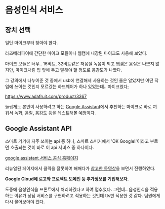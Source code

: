 # 음성인식 서비스

## 장치 선택

일단 마이크부터 찾아야 한다.

라즈베리파이에 간단한 마이크 모듈이나 웹캠에 내장된 마이크도 사용해 보았다.

 마이크 모듈은 너무.. 16비트, 32비트같은 저음질 녹음이 되고 웹캠은 음질은 나쁘지 않지만, 마이크처럼 입 앞에 두고 말해야 할 정도로 음감도가 나빴다.

그 강의에서 나누어준 것 중에서 usb에 연결해서 사용하는 것인 줄은 알았지만 어떤 작업에 쓰이는 것인지 모르겠는 하드웨어가 하나 있었는데.. 마이크였다;

https://www.adafruit.com/product/3367

놀랍게도 본인이 사용하려고 하는 [Google Assistant](https://developers.google.com/assistant/sdk/guides/service/python)에서 추천하는 마이크로 바로 끼워서 녹화, 음질, 음감도 등을 테스트해볼 예정이다.

## Google Assistant API

스마트 기기에 자주 쓰이는 api 중 하나, 스마트 스피커에서 'OK Google!'이라고 부르면 호출되는 것이 바로 이 api 서비스 중 하나이다.

[google assistant 서비스 공식 홈페이지](https://developers.google.com/assistant/sdk/guides/service/python/embed/setup?hardware=rpi)

리뉴얼된 페이지에서 클릭을 잘못하여 해매다가 [참고한 동영상](https://www.youtube.com/watch?v=wavlbH0M1Zg)을 보면서 진행하였다.

**Google Cloud에 로고와 프로젝트 도메인 등 추가정보를 기입해보자.**

도중에 음성인식을 프론트에서 처리하겠다고 하여 멈추었다. 그런데.. 음성인식을 적용하는 이유가 상담 서비스를 구현하려고 적용하는 것인데 tts만 적용한 것 같다. 팀원에게 다시 물어보아야 겠다.
